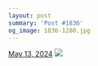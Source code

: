 ```yaml
---
layout: post
summary: 'Post #1836'
og_image: 1836-1280.jpg
---
```


<p>
  <time>
    <a href="/1836">May 13, 2024</a>
  </time>
  <a href="/1836">
    <img src="{{ site.assets_url }}/1836-640.jpg" srcset="{{ site.assets_url }}/1836-320.jpg 320w, {{ site.assets_url }}/1836-640.jpg 640w, {{ site.assets_url }}/1836-960.jpg 960w, {{ site.assets_url }}/1836-1280.jpg 1280w" sizes="(min-width: 700px) 50vw, calc(100vw - 2rem)" />
  </a>
</p>
